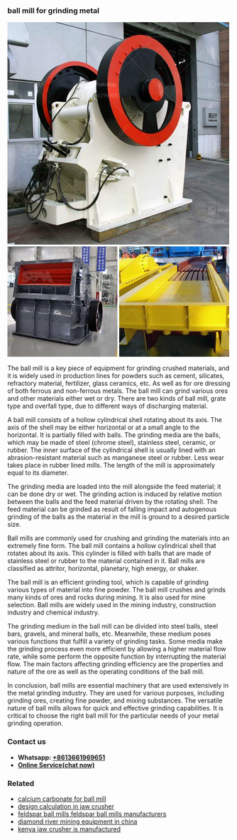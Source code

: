 <h3>ball mill for grinding metal</h3><img src='1702952883.jpg' alt=''><p>The ball mill is a key piece of equipment for grinding crushed materials, and it is widely used in production lines for powders such as cement, silicates, refractory material, fertilizer, glass ceramics, etc. As well as for ore dressing of both ferrous and non-ferrous metals. The ball mill can grind various ores and other materials either wet or dry. There are two kinds of ball mill, grate type and overfall type, due to different ways of discharging material.</p><p>A ball mill consists of a hollow cylindrical shell rotating about its axis. The axis of the shell may be either horizontal or at a small angle to the horizontal. It is partially filled with balls. The grinding media are the balls, which may be made of steel (chrome steel), stainless steel, ceramic, or rubber. The inner surface of the cylindrical shell is usually lined with an abrasion-resistant material such as manganese steel or rubber. Less wear takes place in rubber lined mills. The length of the mill is approximately equal to its diameter.</p><p>The grinding media are loaded into the mill alongside the feed material; it can be done dry or wet. The grinding action is induced by relative motion between the balls and the feed material driven by the rotating shell. The feed material can be grinded as result of falling impact and autogenous grinding of the balls as the material in the mill is ground to a desired particle size.</p><p>Ball mills are commonly used for crushing and grinding the materials into an extremely fine form. The ball mill contains a hollow cylindrical shell that rotates about its axis. This cylinder is filled with balls that are made of stainless steel or rubber to the material contained in it. Ball mills are classified as attritor, horizontal, planetary, high energy, or shaker.</p><p>The ball mill is an efficient grinding tool, which is capable of grinding various types of material into fine powder. The ball mill crushes and grinds many kinds of ores and rocks during mining. It is also used for mine selection. Ball mills are widely used in the mining industry, construction industry and chemical industry.</p><p>The grinding medium in the ball mill can be divided into steel balls, steel bars, gravels, and mineral balls, etc. Meanwhile, these medium poses various functions that fulfill a variety of grinding tasks. Some media make the grinding process even more efficient by allowing a higher material flow rate, while some perform the opposite function by interrupting the material flow. The main factors affecting grinding efficiency are the properties and nature of the ore as well as the operating conditions of the ball mill.</p><p>In conclusion, ball mills are essential machinery that are used extensively in the metal grinding industry. They are used for various purposes, including grinding ores, creating fine powder, and mixing substances. The versatile nature of ball mills allows for quick and effective grinding capabilities. It is critical to choose the right ball mill for the particular needs of your metal grinding operation.</p><h3>Contact us</h3><ul><li><strong>Whatsapp:&nbsp;<a href="https://wa.me/8613661969651">+8613661969651</a></strong></li><li><a href="https://swt.shibang-china.com/?git&amp;zhl&amp;ball mill for grinding metal"><strong>Online Service(chat now)</strong></a></li></ul><h3>Related</h3><ul><li><a href='calcium carbonate for ball mill.md'>calcium carbonate for ball mill</a></li><li><a href='design calculation in jaw crusher.md'>design calculation in jaw crusher</a></li><li><a href='feldspar ball mills feldspar ball mills manufacturers.md'>feldspar ball mills feldspar ball mills manufacturers</a></li><li><a href='diamond river mining equipment in china.md'>diamond river mining equipment in china</a></li><li><a href='kenya jaw crusher is manufactured.md'>kenya jaw crusher is manufactured</a></li></ul>